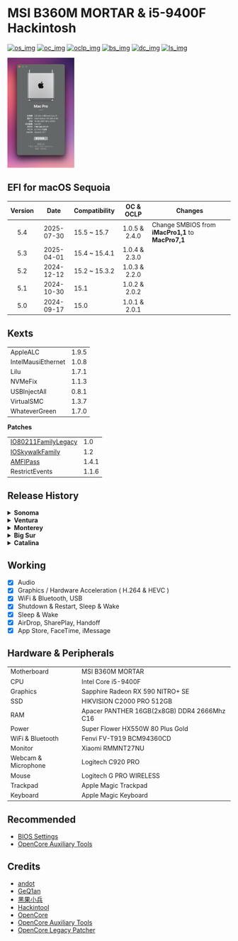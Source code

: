 <!---  Update the following   -->

[os_img]: https://img.shields.io/badge/macOS-15.7-6D67E4
[os_link]: https://developer.apple.com/documentation/macos-release-notes

[oc_img]: https://img.shields.io/badge/OpenCore-1.0.5-519872
[oc_link]: https://github.com/acidanthera/OpenCorePkg/releases/tag/1.0.5

[oclp_img]: https://img.shields.io/badge/OpenCore_Legacy_Patcher-2.4.0-blue
[oclp_link]: https://github.com/dortania/OpenCore-Legacy-Patcher/releases/tag/2.4.0

[bs_img]: https://img.shields.io/badge/BIOS-7B23v1D-yellow
[bs_link]: https://www.msi.com/Motherboard/B360M-MORTAR/support


[dc_img]: https://img.shields.io/badge/docs-%E4%B8%AD%E6%96%87-red
[dc_link]: https://zzzm.github.io/2020/07/24/hackintosh/

[ls_img]: https://img.shields.io/github/license/ZzzM/Hackintosh-MSI-B360M-MORTAR
[ls_link]: https://raw.githubusercontent.com/ZzzM/Hackintosh-MSI-B360M-MORTAR/master/LICENSE

<!---  Features  -->
<!--- 5.4: 1️⃣ Change iMacPro1,1 to MacPro7,1, 2️⃣ Change ACPI -->
<!--- 5.1: 1️⃣ Update config.plist, 2️⃣ Add RestrictEvents -->
<!--- 5.0: Upgrade BIOS from 7B23v1A to version 7B23v1D -->
<!--- 4.6.1: Use stable version of Kexts -->
# MSI B360M MORTAR & i5-9400F Hackintosh

[![os_img]][os_link]
[![oc_img]][oc_link]
[![oclp_img]][oclp_link]
[![bs_img]][bs_link]
[![dc_img]][dc_link]
[![ls_img]][ls_link]


<img src="Assets/sys.png" width="30%">

## EFI for macOS Sequoia

| Version  |  Date      | Compatibility     | OC & OCLP      | Changes         |
| :------: | :--------: | ----------------- | :------------: | --------------- |
| 5.4      | 2025-07-30 | 15.5 ~ 15.7       | 1.0.5 & 2.4.0  | Change SMBIOS from **iMacPro1,1** to **MacPro7,1** |
| 5.3      | 2025-04-01 | 15.4 ~ 15.4.1     | 1.0.4 & 2.3.0  |                 |
| 5.2      | 2024-12-12 | 15.2 ~ 15.3.2     | 1.0.3 & 2.2.0  |                 |
| 5.1      | 2024-10-30 | 15.1              | 1.0.2 & 2.0.2  |                 |
| 5.0      | 2024-09-17 | 15.0              | 1.0.1 & 2.0.1  |                 |


## Kexts

<table>
    <tr>
      <td>AppleALC</td>
      <td>1.9.5</td>
    </tr>
    <tr>
      <td>IntelMausiEthernet</td>
      <td>1.0.8</td>
    </tr>
    <tr>
      <td>Lilu</td>
      <td>1.7.1</td>
    </tr>
    <tr>
      <td>NVMeFix</td>
      <td>1.1.3</td>
    </tr>
    <tr>
      <td>USBInjectAll</td>
      <td>0.8.1</td>
    </tr>
    <tr>
      <td>VirtualSMC</td>
      <td>1.3.7</td>
    </tr>
    <tr>
      <td>WhateverGreen</td>
      <td>1.7.0</td>
    </tr>
</table>

**Patches**

<table>
    <tr>
      <td><a href='https://github.com/dortania/OpenCore-Legacy-Patcher/blob/main/payloads/Kexts/Wifi/IO80211FamilyLegacy-v1.0.0.zip'>IO80211FamilyLegacy</a></td>
      <td>1.0</td>
    </tr>
    <tr>
      <td><a href='https://github.com/dortania/OpenCore-Legacy-Patcher/blob/main/payloads/Kexts/Wifi/IOSkywalkFamily-v1.2.0.zip'>IOSkywalkFamily</a></td>
      <td>1.2</td>
    </tr>
    <tr>
      <td><a href='https://github.com/dortania/OpenCore-Legacy-Patcher/blob/main/payloads/Kexts/Acidanthera/AMFIPass-v1.4.1-RELEASE.zip'>AMFIPass</a></td>
      <td>1.4.1</td>
    </tr>
    <tr>
      <td>RestrictEvents</td>
      <td>1.1.6</td>
    </tr>
</table>

## Release History

<details>
<summary><b> Sonoma </b></summary>

| Version   | Date       | Compatibility  | OC & OCLP         |
| --------- | :--------: | -------------- | :---------------: | 
| 4.6.1     | 2024-08-08 | 14.6.1         |  1.0.1 & 1.5.0    | 
| 4.6       | 2024-07-31 | 14.6           |  1.0.0 & 1.5.0    |
| 4.5       | 2024-05-17 | 14.5           |  1.0.0 & 1.4.3    | 
| 4.4       | 2024-04-09 | 14.4 ~ 14.4.1  |  0.9.9 & 1.4.3    | 
| 4.3       | 2024-02-28 | 14.3 ~ 14.3.1  |  0.9.8 & 1.3.0    | 
| 4.2.1     | 2024-01-24 | 14.2.1 ~ 14.3  |  0.9.7 & 1.3.0    | 

</details>

<details>
<summary><b> Ventura </b></summary>

| Version   | Date       | Compatibility     | OpenCore |
| --------- | :--------: | ----------------- | :------: | 
| 3.6.3     | 2023-12-14 | 13.6.3            |  0.9.7   | 
| 3.6       | 2023-10-28 | 13.6 ~ 13.6.1     |  0.9.5   | 
| 3.5.1     | 2023-08-08 | 13.5 ~ 13.6       |  0.9.4   | 
| 3.5       | 2023-07-25 | 13.5              |  0.9.3   | 
| 3.4       | 2023-05-19 | 13.4 ~ 13.4.1 (c) |  0.9.2   | 
| 3.3       | 2023-03-28 | 13.3 ~ 13.3.1 (a) |  0.9.0   | 
| 3.2       | 2023-01-26 | 13.2 ~ 13.2.1     |  0.8.8   | 
| 3.1       | 2022-12-14 | 13.1              |  0.8.7   | 
| 3.0.1     | 2022-11-10 | 13.0.1            |  0.8.6   | 
| 3.0       | 2022-10-28 | 13.0              |  0.8.5   | 

</details>

<details>
<summary><b> Monterey </b></summary>

| Version   | Date       | Compatibility | OpenCore |  
| --------- | :--------: | ------------- | :------: |
| 2.6       | 2022-09-13 | 12.6 ~ 12.6.1 |  0.8.4   | 
| 2.5       | 2022-08-05 | 12.5 ~ 12.5.1 |  0.8.3   | 
| 2.4       | 2022-05-17 | 12.4          |  0.8.0   | 
| 2.3       | 2022-03-15 | 12.3 ~ 12.3.1 |  0.7.9   | 
| 2.2.1     | 2022-02-14 | 12.2.1        |  0.7.8   | 
| 2.2       | 2022-01-28 | 12.2          |  0.7.7   | 
| 2.1       | 2021-12-14 | 12.1          |  0.7.6   |
| 2.0.1     | 2021-11-02 | 12.0.1        |  0.7.5   | 

</details>


<details>
<summary><b> Big Sur </b></summary>

| Version   | Date       | Compatibility  | OpenCore | 
| --------- | :--------: | -------------- | :------: | 
| 1.9.1     | 2021-10-27 | 11.6.1         |  0.7.4   | 
| 1.9       | 2021-09-15 | 11.6           |  0.7.3   | 
| 1.8       | 2021-08-14 | 11.5.2         |  0.7.2   | 
| 1.7       | 2021-07-22 | 11.5.1         |  0.7.1   | 
| 1.6       | 2021-05-25 | 11.4           |  0.6.9   | 
| 1.5       | 2021-05-01 | 11.3.1         |  0.6.8   | 
| 1.4       | 2021-03-10 | 11.2.3         |  0.6.7   | 
| 1.3       | 2021-02-10 | 11.2.2         |  0.6.6   | 
| 1.2       | 2020-12-17 | 11.1           |  0.6.4   | 
| 1.1       | 2020-11-06 | 11.0.1         |  0.6.3   | 

</details>

<details>
<summary><b> Catalina </b></summary>

| Version | Date       | Compatibility   | OpenCore |
| ------- | :--------: | --------------- | :------: |
| 1.0     | 2020-07-23 | 10.15.7         |  0.6.0   |

</details>


## Working

- [x] Audio
- [x] Graphics / Hardware Acceleration ( H.264 & HEVC )
- [x] WiFi & Bluetooth, USB
- [x] Shutdown & Restart, Sleep & Wake
- [x] Sleep & Wake
- [x] AirDrop, SharePlay, Handoff
- [x] App Store, FaceTime, iMessage 

## Hardware & Peripherals

<table>
    <tr>
      <td>Motherboard</td>
      <td>MSI B360M MORTAR</td>
    </tr>
    <tr>
      <td>CPU</td>
      <td>Intel Core i5-9400F</td>
    </tr>
    <tr>
      <td>Graphics</td>
      <td>Sapphire Radeon RX 590 NITRO+ SE</td>
    </tr>
     <tr>
      <td>SSD</td>
      <td>HIKVISION C2000 PRO 512GB</td>
    </tr>
    <tr>
      <td>RAM</td>
      <td>Apacer PANTHER 16GB(2x8GB) DDR4 2666Mhz C16</td>
    </tr>
     <tr>
      <td>Power</td>
      <td>Super Flower HX550W 80 Plus Gold</td>
    </tr>
     <tr>
      <td>WiFi & Bluetooth	</td>
      <td>Fenvi FV-T919 BCM94360CD</td>
    </tr>
    <tr>
      <td>Monitor</td>
      <td>Xiaomi RMMNT27NU</td>
    </tr>
    <tr>
      <td>Webcam & Microphone</td>
      <td>Logitech C920 PRO</td>
    </tr>
    <tr>
      <td>Mouse</td>
      <td>Logitech G PRO WIRELESS</td>
    </tr>
    <tr>
      <td>Trackpad</td>
      <td>Apple Magic Trackpad</td>
    </tr>
    <tr>
      <td>Keyboard</td>
      <td>Apple Magic Keyboard </td>
    </tr>
</table>


## Recommended

- [BIOS Settings](https://github.com/GeQ1an/MSI-B360M-MORTAR-HACKINTOSH-OPENCORE-EFI/blob/master/README.en.md#bios-settings)
- [OpenCore Auxiliary Tools ](https://github.com/ic005k/QtOpenCoreConfig)

## Credits
- [andot](https://github.com/andot/MSI-B360M-MORTAR-IMACPRO-EFI)
- [GeQ1an](https://github.com/GeQ1an/MSI-B360M-MORTAR-HACKINTOSH-OPENCORE-EFI)
- [黑果小兵](https://blog.daliansky.net/)
- [Hackintool](https://github.com/benbaker76/Hackintool)
- [OpenCore](https://github.com/acidanthera/OpenCorePkg)
- [OpenCore Auxiliary Tools ](https://github.com/ic005k/QtOpenCoreConfig)
- [OpenCore Legacy Patcher](https://github.com/dortania/OpenCore-Legacy-Patcher)
